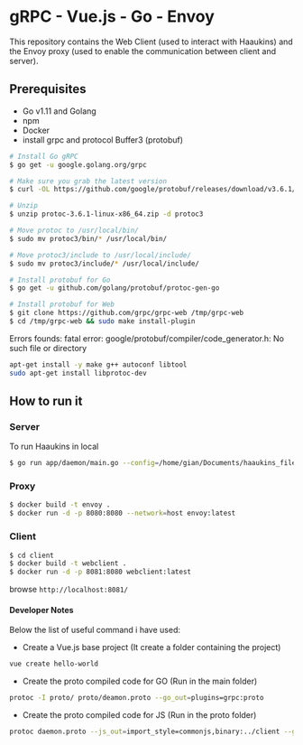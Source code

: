 # gRPC - Vue.js - Go - Envoy
This repository contains the Web Client (used to interact with Haaukins) and the Envoy proxy (used to enable the communication between client and server).

## Prerequisites
- Go v1.11 and Golang
- npm
- Docker
- install grpc and protocol Buffer3 (protobuf)
```bash
# Install Go gRPC
$ go get -u google.golang.org/grpc

# Make sure you grab the latest version
$ curl -OL https://github.com/google/protobuf/releases/download/v3.6.1/protoc-3.6.1-linux-x86_64.zip

# Unzip
$ unzip protoc-3.6.1-linux-x86_64.zip -d protoc3

# Move protoc to /usr/local/bin/
$ sudo mv protoc3/bin/* /usr/local/bin/

# Move protoc3/include to /usr/local/include/
$ sudo mv protoc3/include/* /usr/local/include/

# Install protobuf for Go
$ go get -u github.com/golang/protobuf/protoc-gen-go

# Install protobuf for Web
$ git clone https://github.com/grpc/grpc-web /tmp/grpc-web
$ cd /tmp/grpc-web && sudo make install-plugin
```
Errors founds:
fatal error: google/protobuf/compiler/code_generator.h: No such file or directory
```bash
apt-get install -y make g++ autoconf libtool
sudo apt-get install libprotoc-dev 
```

## How to run it

### Server
To run Haaukins in local
```bash
$ go run app/daemon/main.go --config=/home/gian/Documents/haaukins_files/configs/config.yml
```

### Proxy
```bash
$ docker build -t envoy . 
$ docker run -d -p 8080:8080 --network=host envoy:latest
```

### Client
```bash
$ cd client
$ docker build -t webclient .
$ docker run -d -p 8081:8080 webclient:latest
```

browse ```http://localhost:8081/```

#### Developer Notes
Below the list of useful command i have used:
- Create a Vue.js base project (It create a folder containing the project)
```bash
vue create hello-world
```
- Create the proto compiled code for GO (Run in the main folder)
```bash
protoc -I proto/ proto/deamon.proto --go_out=plugins=grpc:proto
```
- Create the proto compiled code for JS (Run in the proto folder)
```bash
protoc daemon.proto --js_out=import_style=commonjs,binary:../client --grpc-web_out=import_style=commonjs,mode=grpcwebtext:../client
```